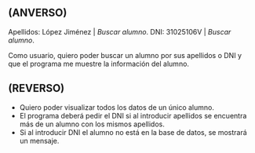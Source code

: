 **(ANVERSO)**
---
Apellidos: López Jiménez | *Buscar alumno*.
DNI: 31025106V  | *Buscar alumno*.

Como usuario, quiero poder buscar un alumno por sus apellidos o DNI y que el
programa me muestre la información del alumno.

**(REVERSO)**
---
- Quiero poder visualizar todos los datos de un único alumno.
- El programa deberá pedir el DNI si al introducir apellidos se encuentra más de
  un alumno con los mismos apellidos.
- Si al introducir DNI el alumno no está en la base de datos, se mostrará un
  mensaje.
